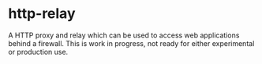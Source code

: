 # http-relay
A HTTP proxy and relay which can be used to access web applications behind a firewall. This is work in progress, not ready for
either experimental or production use.
